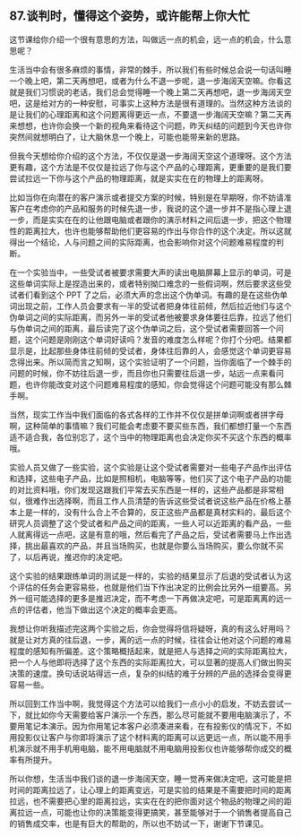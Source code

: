 ## 87.谈判时，懂得这个姿势，或许能帮上你大忙
这节课给你介绍一个很有意思的方法，叫做远一点的机会，远一点的机会，什么意思呢？


生活当中会有很多麻烦的事情，非常的棘手，所以我们有些时候总会说一句话叫睡一个晚上吧，第二天再想吧，或者为什么不退一步呢，退一步海阔天空嘛。你看这就是我们习惯说的老话，我们总会觉得睡一个晚上第二天再想吧，退一步海阔天空吧，这是给对方的一种安慰，可事实上这种方法是很有道理的。当然这种方法谈的是让我们的心理距离和这个问题离得更远一点，不要退一步海阔天空嘛？第二天再来想想，也许你会换一个新的视角来看待这个问题，昨天纠结的问题到今天也许你突然间就想明白了，让大脑休息一个晚上，可能也能带来新的思路。


但我今天想给你介绍的这个方法，不仅仅是退一步海阔天空这个道理呀。这个方法更有趣，这个方法是不仅仅是拉远了你与这个产品的心理距离，更重要的是我们要尝试拉远一下你与这个产品的物理距离，就是实实在在的物理上的距离呀。


比如当你在向潜在的客户演示或者提交方案的时候，特别是在早期呀，你不妨请准客户在考虑你的产品和服务的时候先退一步，我说的这个退一步并不是指心理上退一步，而是实实在在的让他跟电脑或者跟你的演示材料之间后退一步，把这个物理性的距离拉大，也许也能够帮助他们更容易的作出与你合作的这个决定。所以这就得出一个结论，人与问题之间的实际距离，也会影响你对这个问题难易程度的判断。


在一个实验当中，一些受试者被要求需要大声的读出电脑屏幕上显示的单词，可是这些单词实际上是捏造出来的，或者特别拗口难念的一些假词啊，然后要求这些受试者们看到这个 PPT 了之后，必须大声的念出这个伪单词。有趣的是在这些伪单词出现之前，工作人员会要求有一半的受试者把身体往前倾，然后拉近他们与这个伪单词之间的实际距离，而另外一半的受试者他被要求身体要往后靠，拉远了他们与伪单词之间的距离，最后读完了这个伪单词之后，这个受试者需要回答一个问题，这个问题是刚刚这个单词好读吗？发音的难度怎么样呢？你打个分吧。结果都显示是，比起那些身体往前倾的受试者，身体往后靠的人，会感觉这个单词更容易念得出来。所以简而言之知啊，这个实验证明了一个问题，当你面临了一个棘手的问题的时候，你不妨往后退一步，而且你也只需要往后退一步，站远一点来看问题，也许你能改变对这个问题难易程度的感知，你会觉得这个问题可能没有那么棘手啊。


当然，现实工作当中我们面临的各式各样的工作并不仅仅是拼单词啊或者拼字母啊，这种简单的事情嘛？我们可能会考虑要不要买些东西，我们都想打量一个东西适不适合我，各位别忘了，这个当中的物理距离也会决定你买不买这个东西的概率哦。


实验人员又做了一些实验，这个实验是让这个受试者需要对一些电子产品作出评估和选择，这些电子产品，比如是照相机，电脑等等，他们买了这个电子产品的功能的对比资料哦，你们发现这跟我们平常去买东西是一样的，这些产品都是非常相似，很难作出选择啊，而且工作人员清楚的告诉这些受试者说这些产品在价格上基本上是一样的，没有什么合上不合算的，反正这些产品都是真材实料的，最后这个研究人员调整了这个受试者和产品之间的距离，一些人可以近距离的看产品，一些人就离得远一点吧，这是有意的哦，然后看完了产品之后，受试者需要马上作出选择，挑出最喜欢的产品，并且当场购买，也就是你要么当场购买，要么你就不买了，以后再说，推迟你的决定吧。


这个实验的结果跟练单词的测试是一样的，实验的结果显示了后退的受试者认为这个评估的任务会更容易些，也就是他们当下作出决定的比例会比另外一组要高。另外一组可能选择的更多是推迟决定，而不考虑一下再做决定吧，可是距离离的远一点的评估者，他当下做出这个决定的概率会更高。 


我想让你听我描述完这两个实验之后，你会觉得将信将疑呀，真的有这么好用吗？就是让对方真的往后退，一步，离的远一点的时候，往往会让他对这个问题的难易程度的感知有所偏差。这个策略概括起来，就是把人与选择之间的实际距离拉大，把一个人与他即将选择了这个东西的实际距离拉大，可以显著的提高人们做出购买决策的速度。换句话说站得远一点，复杂的纠结的难于分辨的产品的选择会变得更容易一些。


所以回到工作当中啊，我觉得这个方法可以给我们一点小小的启发，不妨去尝试一下，就比如你今天需要给客户演示一个东西，那么尽可能就不要用电脑演示了，不要用笔记本演示。因为你用笔记本客户必须凑进来看，在有投影仪的情况下，不如用投影仪让客户与你即将演示了这个材料离的距离可以远更远一点，所以能不用手机演示就不用手机用电脑，能不用电脑就不用电脑用投影仪也许能够帮你成交的概率有所提升。


所以你想，生活当中我们谈的退一步海阔天空，睡一觉再来做决定吧，这可能是把时间的距离拉远了，让心理上的距离变远，可是实验的结果是不需要把时间的距离拉远，也不需要把心里的距离拉远，实实在在的把你面对这个物品的物理之间的距离拉远一点，可能也让你的决策能变得更搞笑，甚至能够对于一个销售者提高自己的销售成交率，也是有巨大的帮助的，所以也不妨试一下，谢谢下节课见。

